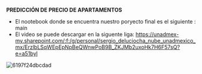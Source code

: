**PREDICCIÓN DE PRECIO DE APARTAMENTOS** 

- El nootebook donde se encuentra nuestro poryecto final es el siguiente : main
- El video se puede descargar en la siguente liga: https://unadmex-my.sharepoint.com/:f:/g/personal/sergio_deluciocha_nube_unadmexico_mx/ErzlbLSqWEpEpNpBeQWnwPoB9B_ZKJMb2uxoHk7H6F57sQ?e=a51byl

  
![6197f24dbcdad](https://github.com/Sergio99778/bedu-ml-project/assets/145523360/d928b0fb-5681-4913-b453-3a73bd2cb040)
